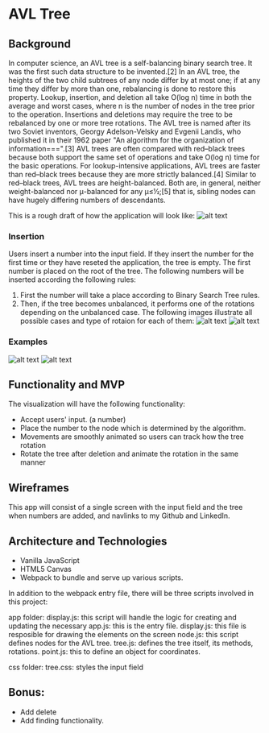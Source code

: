 # AVL Tree

## Background
In computer science, an AVL tree is a self-balancing binary search tree. It was the first such data structure to be invented.[2] In an AVL tree, the heights of the two child subtrees of any node differ by at most one; if at any time they differ by more than one, rebalancing is done to restore this property. Lookup, insertion, and deletion all take O(log n) time in both the average and worst cases, where n is the number of nodes in the tree prior to the operation. Insertions and deletions may require the tree to be rebalanced by one or more tree rotations.
The AVL tree is named after its two Soviet inventors, Georgy Adelson-Velsky and Evgenii Landis, who published it in their 1962 paper "An algorithm for the organization of information===".[3]
AVL trees are often compared with red–black trees because both support the same set of operations and take O(log n) time for the basic operations. For lookup-intensive applications, AVL trees are faster than red–black trees because they are more strictly balanced.[4] Similar to red–black trees, AVL trees are height-balanced. Both are, in general, neither weight-balanced nor μ-balanced for any μ≤1⁄2;[5] that is, sibling nodes can have hugely differing numbers of descendants.


This is a rough draft of how the application will look like:
![alt text](https://github.com/vilyapilya/JavaScriptProjectProposal/blob/master/images/wireframe.JPG)
### Insertion
Users insert a number into the input field. If they insert the number for the first time or they have reseted the application, the tree is empty. The first number is placed on the root of the tree. The following numbers will be inserted according the following rules:

1. First the number will take a place according to Binary Search Tree rules.
2. Then, if the tree becomes unbalanced, it performs one of the rotations depending on the unbalanced case. The following images illustrate all possible cases and type of rotaion for each of them:
![alt text](https://github.com/vilyapilya/JavaScriptProjectProposal/blob/master/images/firstThreeCases.JPG)
![alt text](https://github.com/vilyapilya/JavaScriptProjectProposal/blob/master/images/forthCase.JPG)

### Examples
![alt text](https://github.com/vilyapilya/JavaScriptProjectProposal/blob/master/images/insertion.JPG)
![alt text](https://github.com/vilyapilya/JavaScriptProjectProposal/blob/master/images/deletion.JPG)

## Functionality and MVP
The visualization will have the following functionality:
* Accept users' input. (a number)
* Place the number to the node which is determined by the algorithm.
* Movements are smoothly animated so users can track how the tree rotation
* Rotate the tree after deletion and animate the rotation in the same manner

## Wireframes
This app will consist of a single screen with the input field and the tree when numbers are added, and navlinks to my Github and LinkedIn.

## Architecture and Technologies
* Vanilla JavaScript
* HTML5 Canvas
* Webpack to bundle and serve up various scripts.

In addition to the webpack entry file, there will be three scripts involved in this project:

app folder:
display.js: this script will handle the logic for creating and updating the necessary
app.js: this is the entry file.
display.js: this file is resposible for drawing the elements on the screen
node.js: this script defines nodes for the AVL tree.
tree.js: defines the tree itself, its methods, rotations.
point.js: this to define an object for coordinates.

css folder:
tree.css: styles the input field

## Bonus:
* Add delete
* Add finding functionality.
